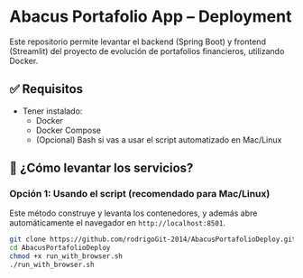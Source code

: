 # Abacus Portafolio App – Deployment

Este repositorio permite levantar el backend (Spring Boot) y frontend (Streamlit) del proyecto de evolución de portafolios financieros, utilizando Docker.

## ✅ Requisitos

- Tener instalado:
  - Docker
  - Docker Compose
  - (Opcional) Bash si vas a usar el script automatizado en Mac/Linux

## 🚀 ¿Cómo levantar los servicios?

### Opción 1: Usando el script (recomendado para Mac/Linux)

Este método construye y levanta los contenedores, y además abre automáticamente el navegador en `http://localhost:8501`.

```bash
git clone https://github.com/rodrigoGit-2014/AbacusPortafolioDeploy.git
cd AbacusPortafolioDeploy
chmod +x run_with_browser.sh
./run_with_browser.sh
